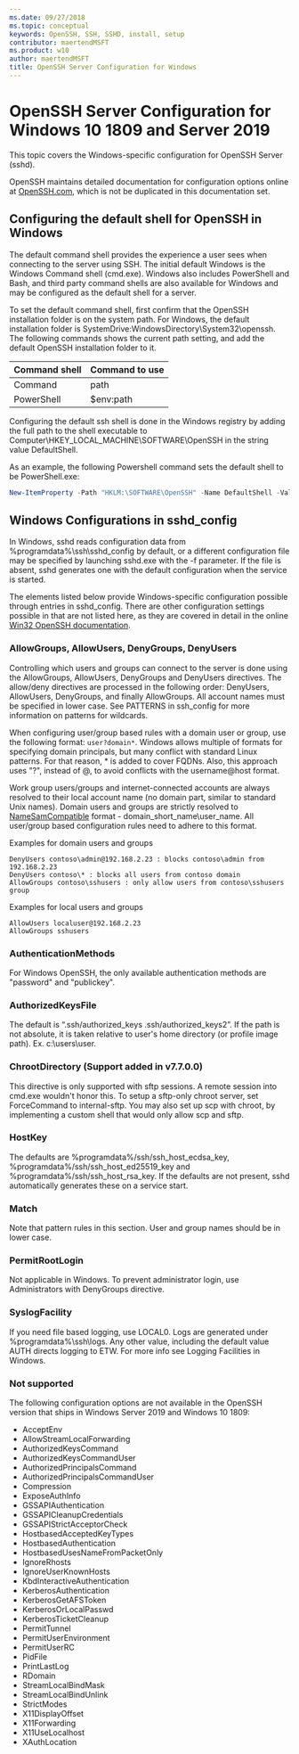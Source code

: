 ```yaml
---
ms.date: 09/27/2018
ms.topic: conceptual
keywords: OpenSSH, SSH, SSHD, install, setup
contributor: maertendMSFT
ms.product: w10
author: maertendMSFT
title: OpenSSH Server Configuration for Windows
---
```


# OpenSSH Server Configuration for Windows 10 1809 and Server 2019

This topic covers the Windows-specific configuration for OpenSSH Server (sshd). 

OpenSSH maintains detailed documentation for configuration options online at [OpenSSH.com](https://www.openssh.com/manual.html), which is not be duplicated in this documentation set. 

## Configuring the default shell for OpenSSH in Windows

The default command shell provides the experience a user sees when connecting to the server using SSH. 
The initial default Windows is the Windows Command shell (cmd.exe). 
Windows also includes PowerShell and Bash, and third party command shells are also available for Windows and may be configured as the default shell for a server.

To set the default command shell, first confirm that the OpenSSH installation folder is on the system path. 
For Windows, the default installation folder is SystemDrive:WindowsDirectory\System32\openssh. 
The following commands shows the current path setting, and add the default OpenSSH installation folder to it. 

Command shell | Command to use
------------- | -------------- 
Command | path
PowerShell | $env:path

Configuring the default ssh shell is done in the Windows registry by adding the full path to the shell executable to Computer\HKEY_LOCAL_MACHINE\SOFTWARE\OpenSSH in the string value DefaultShell. 

As an example, the following Powershell command sets the default shell to be PowerShell.exe:

```powershell
New-ItemProperty -Path "HKLM:\SOFTWARE\OpenSSH" -Name DefaultShell -Value "C:\Windows\System32\WindowsPowerShell\v1.0\powershell.exe" -PropertyType String -Force
```

## Windows Configurations in sshd_config 

In Windows, sshd reads configuration data from %programdata%\ssh\sshd_config by default, or a different configuration file may be specified by launching sshd.exe with the -f parameter.
If the file is absent, sshd generates one with the default configuration when the service is started.

The elements listed below provide Windows-specific configuration possible through entries in sshd_config. 
There are other configuration settings possible in that are not listed here, as they are covered in detail in the online [Win32 OpenSSH documentation](https://github.com/powershell/win32-openssh/wiki). 


### AllowGroups, AllowUsers, DenyGroups, DenyUsers 

Controlling which users and groups can connect to the server is done using the AllowGroups, AllowUsers, DenyGroups and DenyUsers directives. 
The allow/deny directives are processed in the following order: DenyUsers, AllowUsers, DenyGroups, and finally AllowGroups. 
All account names must be specified in lower case. 
See PATTERNS in ssh_config for more information on patterns for wildcards.

When configuring user/group based rules with a domain user or group, use the following format: ``` user?domain* ```.
Windows allows multiple of formats for specifying domain principals, but many conflict with standard Linux patterns. 
For that reason, * is added to cover FQDNs. 
Also, this approach uses "?", instead of @, to avoid conflicts with the username@host format. 

Work group users/groups and internet-connected accounts are always resolved to their local account name (no domain part, similar to standard Unix names). 
Domain users and groups are strictly resolved to [NameSamCompatible](https://docs.microsoft.com/windows/desktop/api/secext/ne-secext-extended_name_format) format - domain_short_name\user_name. 
All user/group based configuration rules need to adhere to this format.

Examples for domain users and groups 

```
DenyUsers contoso\admin@192.168.2.23 : blocks contoso\admin from 192.168.2.23
DenyUsers contoso\* : blocks all users from contoso domain
AllowGroups contoso\sshusers : only allow users from contoso\sshusers group
```

Examples for local users and groups 

```
AllowUsers localuser@192.168.2.23
AllowGroups sshusers
```

### AuthenticationMethods 

For Windows OpenSSH, the only available authentication methods are "password" and "publickey".

### AuthorizedKeysFile 

The default is “.ssh/authorized_keys .ssh/authorized_keys2”. If the path is not absolute, it is taken relative to user's home directory (or profile image path). Ex. c:\users\user.

### ChrootDirectory (Support added in v7.7.0.0)

This directive is only supported with sftp sessions. A remote session into cmd.exe wouldn't honor this. To setup a sftp-only chroot server, set ForceCommand to internal-sftp. You may also set up scp with chroot, by implementing a custom shell that would only allow scp and sftp.

### HostKey

The defaults are %programdata%/ssh/ssh_host_ecdsa_key, %programdata%/ssh/ssh_host_ed25519_key and %programdata%/ssh/ssh_host_rsa_key. If the defaults are not present, sshd automatically generates these on a service start.

### Match

Note that pattern rules in this section. User and group names should be in lower case.

### PermitRootLogin

Not applicable in Windows. To prevent administrator login, use Administrators with DenyGroups directive.

### SyslogFacility

If you need file based logging, use LOCAL0. Logs are generated under %programdata%\ssh\logs.
Any other value, including the default value AUTH directs logging to ETW. For more info see Logging Facilities in Windows.

### Not supported 

The following configuration options are not available in the OpenSSH version that ships in Windows Server 2019 and Windows 10 1809:

* AcceptEnv
* AllowStreamLocalForwarding
* AuthorizedKeysCommand
* AuthorizedKeysCommandUser
* AuthorizedPrincipalsCommand
* AuthorizedPrincipalsCommandUser
* Compression
* ExposeAuthInfo
* GSSAPIAuthentication
* GSSAPICleanupCredentials
* GSSAPIStrictAcceptorCheck
* HostbasedAcceptedKeyTypes
* HostbasedAuthentication
* HostbasedUsesNameFromPacketOnly
* IgnoreRhosts
* IgnoreUserKnownHosts
* KbdInteractiveAuthentication
* KerberosAuthentication
* KerberosGetAFSToken
* KerberosOrLocalPasswd
* KerberosTicketCleanup
* PermitTunnel
* PermitUserEnvironment
* PermitUserRC
* PidFile
* PrintLastLog
* RDomain
* StreamLocalBindMask
* StreamLocalBindUnlink
* StrictModes
* X11DisplayOffset
* X11Forwarding
* X11UseLocalhost
* XAuthLocation


